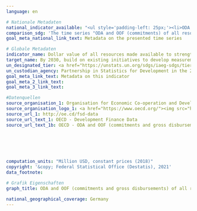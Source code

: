 ```yaml
---
language: en    

# Nationale Metadaten    
national_indicator_available: "<ul style='padding-left: 25px;'><li>ODA and OOF (commitments) of all resources made available to strengthen statistical capacity in developing countries</li> <li> ODA and OOF (gross disbursements) of all resources made available to strengthen statistical capacity in developing countries</li></ul>"    
comparison_sdg: 'The time series "ODA and OOF (commitments) of all resources made available to strengthen statistical capacity in developing countries" is partly compliant with the global metadata. The time series "ODA and OOF (gross disbursements) of all resources made available to strengthen statistical capacity in developing countries" provides additional information.'    
goal_meta_national_link_text: Metadata on the presented time series    

# Globale Metadaten    
indicator_name: Dollar value of all resources made available to strengthen statistical capacity in developing countries    
target_name: By 2030, build on existing initiatives to develop measurements of progress on sustainable development that complement gross domestic product, and support statistical capacity-building in developing countries    
un_designated_tier: <a href="https://unstats.un.org/sdgs/iaeg-sdgs/tier-classification/" title="Click here for more information on the UN tier classification."  target="_blank">Tier I</a>    
un_custodian_agency: Partnership in Statistics for Development in the 21st Century (PARIS21)    
goal_meta_link_text: Metadata on this indicator    
goal_meta_2_link_text:     
goal_meta_3_link_text:         

#Datenquellen
source_organisation_1: Organisation for Economic Co-operation and Development (OECD)
source_organisation_logo_1: <a href="https://www.oecd.org/"><img src="https://g205sdgs.github.io/sdg-indicators/public/OrgImgEn/oecd.png" alt="Logo oecd" style="height:60px; width:148px" /></a>
source_url_1: http://oe.cd/fsd-data
source_url_text_1: OECD - Development Finance Data
source_url_text_1b: OECD - ODA and OOF (commitments and gross disbursements) to strengthen statistical capacity





    
computation_units: "Million USD, constant prices (2018)"    
copyright: '&copy; Federal Statistical Office (Destatis), 2021'    
data_footnote:     

# Grafik Eigenschaften    
graph_title: ODA and OOF (commitments and gross disbursements) of all resources made available to strengthen statistical capacity in developing countries    

national_geographical_coverage: Germany    
---
```


<span></span>